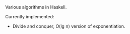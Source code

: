 Various algorithms in Haskell.

Currently implemented:
* Divide and conquer, O(lg n) version of exponentiation. 
